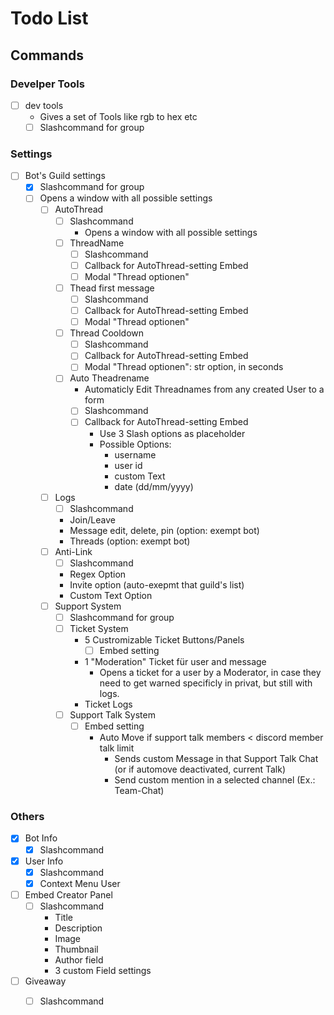 # Todo List
## Commands
### Develper Tools
- [ ] dev tools
    - Gives a set of Tools like rgb to hex etc
    - [ ] Slashcommand for group

### Settings
- [ ] Bot's Guild settings
    - [x] Slashcommand for group
    - [ ] Opens a window with all possible settings
        - [ ] AutoThread
            - [ ] Slashcommand
                - Opens a window with all possible settings
            - [ ] ThreadName
                - [ ] Slashcommand
                - [ ] Callback for AutoThread-setting Embed
                - [ ] Modal "Thread optionen"
            - [ ] Thead first message
                - [ ] Slashcommand
                - [ ] Callback for AutoThread-setting Embed
                - [ ] Modal "Thread optionen"
            - [ ] Thread Cooldown
                - [ ] Slashcommand
                - [ ] Callback for AutoThread-setting Embed
                - [ ] Modal "Thread optionen": str option, in seconds
            - [ ] Auto Theadrename
                - Automaticly Edit Threadnames from any created User to a form
                - [ ] Slashcommand
                - [ ] Callback for AutoThread-setting Embed
                    - Use 3 Slash options as placeholder
                    - Possible Options:
                        - username
                        - user id
                        - custom Text
                        - date (dd/mm/yyyy)
        - [ ] Logs
            - [ ] Slashcommand
            - Join/Leave
            - Message edit, delete, pin (option: exempt bot)
            - Threads (option: exempt bot)
        - [ ] Anti-Link
            - [ ] Slashcommand
            - Regex Option
            - Invite option (auto-exepmt that guild's list)
            - Custom Text Option
        - [ ] Support System
            - [ ] Slashcommand for group
            - [ ] Ticket System
                - 5 Custromizable Ticket Buttons/Panels
                    - [ ] Embed setting
                - 1 "Moderation" Ticket für user and message
                    - Opens a ticket for a user by a Moderator, in case they need to get warned specificly in privat, but still with logs.
                - Ticket Logs
            - [ ] Support Talk System
                - [ ] Embed setting
                    - Auto Move if support talk members < discord member talk limit
                        - Sends custom Message in that Support Talk Chat (or if automove deactivated, current Talk)
                        - Send custom mention in a selected channel (Ex.: Team-Chat)

### Others
- [x] Bot Info
    - [x] Slashcommand
- [x] User Info
    - [x] Slashcommand
    - [x] Context Menu User
- [ ] Embed Creator Panel
    - [ ] Slashcommand
        - Title
        - Description
        - Image
        - Thumbnail
        - Author field
        - 3 custom Field settings
- [ ] Giveaway
    - [ ] Slashcommand

